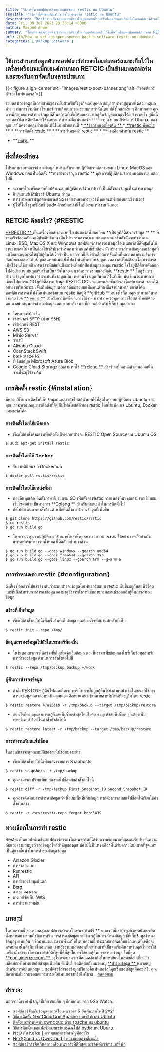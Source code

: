 ```yaml
---
title: "วิธีการตั้งค่าซอฟต์แวร์สำรองโอเพ่นซอร์ส restic บน Ubuntu" 
seoTitle: "วิธีการตั้งค่าซอฟต์แวร์สำรองโอเพ่นซอร์ส restic บน Ubuntu" 
description: "Restic เป็นซอฟต์แวร์สำรองโอเพนซอร์ซที่รวดเร็วปลอดภัยและเป็นหนึ่งในซอฟต์แวร์สำรองโอเพ่นซอร์ส รองรับ AWS S3, Microsoft Azure, Google Cloud และตัวเลือกแบ็กเอนด์อื่น ๆ" 
date: Fri, 09 Jul 2021 20:38:14 +0000
author: Masood Anwer
summary: "ใช้การสำรองข้อมูลด้วยซอฟต์แวร์สำรองโอเพ่นซอร์สและเก็บไว้ในพื้นที่หรือบนแบ็กเอนด์ภายนอก RETCIC เป็นข้ามแพลตฟอร์มและรองรับการจัดเก็บหลายประเภท" 
url: /th/how-to-set-up-open-source-backup-software-restic-on-ubuntu/
categories: ['Backup Software']
---
```


## ใช้การสำรองข้อมูลด้วยซอฟต์แวร์สำรองโอเพ่นซอร์สและเก็บไว้ในเครื่องหรือบนแบ็กเอนด์ภายนอก RETCIC เป็นข้ามแพลตฟอร์มและรองรับการจัดเก็บหลายประเภท

{{< figure align=center src="images/restic-post-banner.png" alt="ซอฟต์แวร์สำรองโอเพ่นซอร์ส">}}

ระบบสำรองข้อมูลมีความสำคัญอย่างยิ่งสำหรับทั้งธุรกิจและบุคคล ข้อมูลสามารถสูญหายได้ด้วยเหตุผลต่าง ๆ เช่นการโจมตีทางไซเบอร์ความล้มเหลวของระบบการกำจัดโดยไม่ตั้งใจและอื่น ๆ อีกมากมาย คุณควรมีกลยุทธ์การสำรองข้อมูลที่ดีในสถานที่เพื่อให้คุณสามารถกู้คืนข้อมูลของคุณได้อย่างรวดเร็ว คู่มือนี้จะแสดงวิธีการติดตั้งและใช้ซอฟต์แวร์สำรองโอเพ่นซอร์ส  ****  restic บนเซิร์ฟเวอร์ Ubuntu ของคุณ
เราได้ครอบคลุมส่วนต่อไปนี้ในบทช่วยสอนนี้
  *[ **ข้อกำหนดเบื้องต้น ** ][1]
  *[ **restic คืออะไร ** ][2]
  *[ **การติดตั้ง restic ** ][3]
  *[ **การกำหนดค่า restic ** ][4]
  *[ **ทางเลือกสำหรับ restic ** ][5]
  * **[บทสรุป][6] ** 

## สิ่งที่ต้องมีก่อน
โปรแกรมซอฟต์แวร์สำรองข้อมูลใหม่รองรับระบบปฏิบัติการหลักสามระบบ Linux, MacOS และ Windows ก่อนที่จะติดตั้ง  **การสำรองข้อมูล restic **  คุณควรปฏิบัติตามข้อกำหนดของระบบต่อไปนี้
  * ระบบเครื่องหรือเดสก์ท็อปด้วยระบบปฏิบัติการ Ubuntu ที่เป็นที่ตั้งของข้อมูลที่จะสำรองข้อมูล
  * อินสแตนซ์เซิร์ฟเวอร์ Ubuntu ล่าสุด
  * การรับรองความถูกต้องของคีย์ SSH ที่กำหนดค่าระหว่างไคลเอนต์ทั้งสองและเซิร์ฟเวอร์
  * ผู้ใช้ที่ไม่ใช่รูทที่มีสิทธิ์ sudo
ด้วยบิตเหล่านี้ในมือเรามาทำงานกันเถอะ

## RETCIC คืออะไร?   {#RESTIC
[ **RESTIC ** ][7] เป็นเครื่องมือสำรองแบบโอเพ่นซอร์สที่ยอดเยี่ยม  **เป็นยูทิลิตี้สำรองข้อมูล **  ** ที่รวดเร็วปลอดภัยและมีประสิทธิภาพ เป็นโปรแกรมสำรองแบบข้ามแพลตฟอร์มดังนั้นจะทำงานบน Linux, BSD, Mac OS X และ Windows ซอฟต์แวร์การสำรองข้อมูลโอเพนซอร์สที่ดีที่สุดนั้นใช้งานง่ายและไม่จำเป็นต้องใช้เซิร์ฟเวอร์หรือการกำหนดค่าที่ซับซ้อน มันสร้างการสำรองข้อมูลของข้อมูลที่แก้ไขและอนุญาตให้ผู้ใช้กู้คืนได้เมื่อจำเป็น นอกจากนี้ยังมีตัวเลือกการจัดเก็บที่หลากหลายรวมถึงการจัดเก็บเองและที่เก็บข้อมูลอินเทอร์เน็ต ยิ่งไปกว่านั้นพื้นที่เก็บข้อมูลบนคลาวด์ที่โฮสต์ของโอเพ่นซอร์สเปิดใช้งานใช้เทคนิคการเข้ารหัสลับที่แข็งแกร่งเพื่อปกป้องข้อมูลของคุณ
restic ไม่ใช่ยูทิลิตี้การคัดลอกไฟล์อย่างง่าย มันถูกสร้างขึ้นเป็นหลักในสองแนวคิด: ภาพรวมและที่เก็บ  **restic **  โซลูชันการสำรองข้อมูลโอเพ่นซอร์สจะบันทึกข้อมูลเป็นภาพรวมซึ่งจะถูกบันทึกไว้ในที่เก็บ มันเขียนในภาษาการเขียนโปรแกรม GO ยูทิลิตี้สำรองข้อมูล RESTIC GO และแอพพลิเคชั่นสำรองโอเพ่นซอร์สทำงานได้อย่างราบรื่นกับระบบจัดเก็บข้อมูลบนคลาวด์และระบบแบ็คเอนด์ท้องถิ่นจำนวนมาก ซอร์สโค้ดซอฟต์แวร์สำรองไฟล์โอเพ่นซอร์สแบบ restic มีอยู่ที่ [ **gitHub ** ][8] อย่างไรก็ตามคุณสามารถค้นหารายละเอียด [ **เอกสาร ** ][9] สำหรับการติดตั้งและการใช้งาน
การสำรองข้อมูลคลาวด์โฮสต์ที่โฮสต์ด้วยตนเองสนับสนุนการสำรองข้อมูลนอกกรอบหลังจากแบ็กเอนด์สำหรับที่เก็บข้อมูลสำรอง
  * ไดเรกทอรีท้องถิ่น
  * เซิร์ฟเวอร์ SFTP (ผ่าน SSH)
  * เซิร์ฟเวอร์ REST
  * AWS S3
  * Minio Server
  * วาซาบิ
  * Alibaba Cloud
  * OpenStack Swift
  * backblaze b2
  * ที่เก็บข้อมูล Microsoft Azure Blob
  * Google Cloud Storage
คุณสามารถใช้ [ **rclone ** ][10] สำหรับแบ็กเอนด์ต่างๆนอกเหนือจากที่ระบุไว้ข้างต้น

## การติดตั้ง restic   {#installation}
มีหลายวิธีในการติดตั้งที่เก็บข้อมูลบนคลาวด์ที่โฮสต์ตัวเองที่ดีที่สุดในระบบปฏิบัติการ Ubuntu ของคุณ เราจะครอบคลุมการติดตั้งที่จัดเก็บไฟล์โฮสต์ตัวเอง restic โดยใช้แพ็คเกจ Ubuntu, Docker และซอร์สโค้ด

### การติดตั้งโดยใช้แพ็คเกจ
  * เรียกใช้คำสั่งด้านล่างเพื่อติดตั้งเซิร์ฟเวอร์สำรอง RESTIC Open Source บน Ubuntu OS
```
$ sudo apt-get install restic
```

### การติดตั้งโดยใช้ Docker
  * รับภาพตินิยมจาก Dockerhub
```
$ docker pull restic/restic
```

### การติดตั้งโดยใช้แหล่งที่มา
  * ก่อนอื่นคุณต้องติดตั้งภาษาโปรแกรม GO เพื่อตั้งค่า restic จากแหล่งที่มา คุณสามารถเยี่ยมชมเว็บไซต์อย่างเป็นทางการ [ **Golang ** ][11] สำหรับคำแนะนำในการติดตั้งไป
  * ถัดไปดำเนินการคำสั่งด้านล่างเพื่อติดตั้งการสำรองข้อมูลที่เพิ่มขึ้น
```
$ git clone https://github.com/restic/restic
$ cd restic
$ go run build.go
```
  * โดยการระบุระบบปฏิบัติการเป้าหมายในคำสั่งคุณอาจรวบรวม restic ได้อย่างรวดเร็วสำหรับแพลตฟอร์มที่รองรับทั้งหมด นี่คือตัวอย่างบางส่วน
```
$ go run build.go --goos windows --goarch amd64
$ go run build.go --goos freebsd --goarch 386
$ go run build.go --goos linux --goarch arm --goarm 6
```

## การกำหนดค่า restic   {#configuration}
ดังที่เราได้กล่าวไปแล้วข้างต้นว่าระบบสำรองข้อมูลโอเพ่นซอร์สแบบ restic นั้นขึ้นอยู่กับสแน็ปช็อตและที่เก็บสำหรับการสำรองข้อมูล ลองมาดูวิธีการตั้งค่าที่เก็บถ่ายภาพสแนปชอตแล้วกู้คืนการสำรองข้อมูล

### สร้างที่เก็บข้อมูล
  * เรียกใช้คำสั่งต่อไปนี้เพื่อเริ่มต้นที่เก็บข้อมูล คุณต้องตั้งรหัสผ่านสำหรับที่เก็บ
```
$ restic init --repo /tmp/
```

### ข้อมูลสำรองข้อมูลไปยังไดเรกทอรีท้องถิ่น
  * ในขั้นตอนแรกเราได้สร้างที่เก็บเพื่อจัดเก็บข้อมูล ตอนนี้เราจะเพิ่มข้อมูลลงในที่เก็บข้อมูลสำหรับการสำรองข้อมูล ดำเนินการคำสั่งต่อไปนี้
```
$ restic --repo /tmp/backup backup ~/work
```

### กู้คืนการสำรองข้อมูล
  * คำสั่ง RESTORE กู้คืนไฟล์และไดเรกทอรี ไฟล์จะไม่ถูกกู้คืนไปยังตำแหน่งเดิมในขณะที่ใช้การสำรองข้อมูลคลาวด์แบบเปิด คุณต้องเลือกตำแหน่งเป้าหมายสำหรับไฟล์ที่จะกู้คืนโดย restic
```
$ restic restore 47a15bab -r /tmp/backup --target /tmp/backup/restore
```
  * อย่างไรก็ตามคุณสามารถกู้คืนสแน็ปช็อตล่าสุดโดยไม่ต้องระบุรหัสสแน็ปช็อต คุณต้องเพิ่มพารามิเตอร์ล่าสุดในคำสั่งดังต่อไปนี้
```
$ restic restore latest -r /tmp/backup --target /tmp/backup/restore
```

### การทำงานกับสแน็ปช็อต
ในส่วนนี้เราจะดูคุณสมบัติของสแน็ปช็อตบางอย่าง
  * เรียกใช้คำสั่งต่อไปนี้เพื่อแสดงรายการ Snaphosts
```
$ restic snapshots -r /tmp/backup
```
  * คุณสามารถเปรียบเทียบสองสแน็ปช็อตกับคำสั่งต่อไปนี้
```
$ restic diff -r /tmp/backup First_Snapshot_ID Second_Snapshot_ID
```
  * คุณอาจต้องลบการสำรองข้อมูลเก่าเพื่อเพิ่มพื้นที่เก็บข้อมูล หากต้องการลบสแน็ปช็อตให้เรียกใช้คำสั่งด้านล่าง
```
$ restic -r /srv/restic-repo forget bdbd3439
```

## ทางเลือกในการทำ restic
Restic เป็นแอปพลิเคชันซอฟต์แวร์สำรองโอเพ่นซอร์สที่ได้รับความนิยมมากที่สุดและรับประกันความลับและความสมบูรณ์ของข้อมูลไฟล์สำคัญของคุณ ต่อไปนี้เป็นทางเลือกที่ได้รับความนิยมมากที่สุดและเป็นคู่แข่งชั้นนำในการสำรองข้อมูลข้อมูล
  * Amazon Glacier
  * การจำลองแบบ
  * Runrestic
  * AFI
  * การสำรองข้อมูลฝนตก
  * Borg
  * สำรอง veeam
  * เกตเวย์จัดเก็บ AWS
  * การทำงานร่วมกัน

## บทสรุป
ในบทความนี้เราครอบคลุมซอฟต์แวร์สำรองโอเพ่นซอร์สฟรี ** นอกจากนี้เรายังพูดถึงเทคนิคการติดตั้งหลายอย่างรวมถึงวิธีการสร้างการสำรองข้อมูลและวิธีการกู้คืนการสำรองข้อมูล มีที่เก็บข้อมูลสำรองข้อมูลรูปแบบอื่น ๆ อีกมากมายและเราเพิ่งแก้ไขในบทความนี้ ประเภทการจัดเก็บแบ็กเอนด์ที่เหลือจะครอบคลุมในสิ่งพิมพ์ในอนาคต เราหวังว่าบทช่วยสอนนี้จะทำหน้าที่เป็นจุดเริ่มต้นสำหรับคุณในการใช้เครื่องมือสำรองโอเพ่นซอร์สที่ดีที่สุดที่ดีที่สุดในการใช้และกู้คืนการสำรองข้อมูล
ในที่สุด [ **containerize.com ** ][12] อยู่ในกระบวนการที่สอดคล้องกันในการเขียนโพสต์บล็อกเกี่ยวกับผลิตภัณฑ์โอเพนซอร์สล่าสุดเพิ่มเติม ดังนั้นโปรดติดต่อกับหมวดหมู่ [ **สำรองข้อมูล ** ][13] หมวดหมู่สำหรับการอัปเดตล่าสุด
_ ซอฟต์แวร์สำรองข้อมูลฟรีและโอเพ่นซอร์สที่คุณชื่นชอบที่สุดคืออะไร?. คุณมีคำถามเกี่ยวกับซอฟต์แวร์สำรองโอเพ่นซอร์สหรือไม่โปรด _ [ติดต่อกลับ][14]

## สำรวจ:
นอกจากนี้เรายังมีข้อมูลที่เกี่ยวข้องอื่น ๆ อีกมากมายจาก OSS Watch:
  * [ซอฟต์แวร์จัดเก็บข้อมูลคลาวด์โอเพ่นซอร์ส 5 อันดับแรกในปี 2021][15]
  * [วิธีการติดตั้ง NextCloud ด้วย Apache บนเซิร์ฟเวอร์ Ubuntu][16]
  * [ติดตั้งและกำหนดค่า owncloud ด้วย apache บน ubuntu][17]
  * [วิธีการติดตั้งแพลตฟอร์มการแชร์และซิงค์ไฟล์ pydio บน Ubuntu][18]
  * [NSQ กับ Kafka | ความแตกต่างที่สำคัญคืออะไร][19]
  * [NextCloud vs OwnCloud | ความแตกต่างคืออะไร][20]
  * [ซอฟต์แวร์การจัดเก็บคลาวด์โอเพ่นซอร์สที่ดีที่สุดและซอฟต์แวร์การแชร์ไฟล์][21]

  
[1]: #Prerequisites
[2]: #Restic
[3]: #Installation
[4]: #Configuration
[5]: #Alternativestorestic
[6]: #Conclusion
[7]: https://restic.net/
[8]: https://github.com/restic/restic
[9]: https://restic.readthedocs.io/
[10]: https://rclone.org/
[11]: https://golang.org/doc/install
[12]: https://containerize.com
[13]: https://blog.containerize.com/category/backup-software/
[14]: mailto:yasir.saeed@aspose.com
[15]: https://blog.containerize.com/backup-and-sync-software/top-5-open-source-cloud-storage-software-in-2021/
[16]: https://blog.containerize.com/backup-and-sync-software/how-to-install-nextcloud-with-apache-on-ubuntu-server/
[17]: https://blog.containerize.com/backup-and-sync-software/how-to-install-and-configure-owncloud-with-apache-on-ubuntu/
[18]: https://blog.containerize.com/backup-and-sync-software/how-to-install-pydio-file-sharing-and-sync-platform-on-ubuntu/
[19]: https://blog.containerize.com/backup-and-sync-software/nsq-vs-kafka-what-are-the-key-differences/
[20]: https://blog.containerize.com/backup-and-sync-software/nextcloud-vs-owncloud-what-are-the-differences/
[21]: https://products.containerize.com/backup-and-sync/
